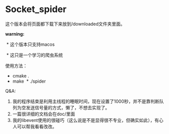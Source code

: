 # Socket_spider


这个版本会将页面都下载下来放到/downloaded文件夹里面。

**warning:**

  * 这个版本只支持macos
  
  * 这只是一个学习的爬虫系统
  
使用方法：
 
  * cmake .
  * make
  * ./spider
  
Q&A:

1. 我的程序结束是利用主线程的睡眠时间，现在设置了1000秒，并不是靠判断队列为空发送信号量的方式，懒了，不想去实现了。
2. 一篇很详细的文档会在doc/里面
3. 我的libevent使用的很碰巧（这么说是不是显得很不专业，但确实如此），有心人可以帮我看看改改。
